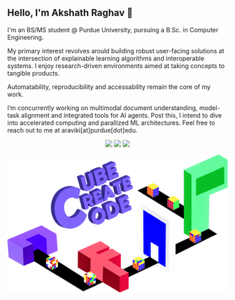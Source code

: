 Hello,  I'm Akshath Raghav 👋
---

I'm an BS/MS student @ Purdue University, pursuing a B.Sc. in Computer Engineering. 

My primary interest revolves arould building robust user-facing solutions at the intersection of explainable learning algorithms and interoperable systems. I enjoy research-driven environments aimed at taking concepts to tangible products.

Automatability, reproducibility and accessability remain the core of my work.

I’m concurrently working on multimodal document understanding, model-task alignment and integrated tools for AI agents. Post this, I intend to dive into accelerated computing and parallized ML architectures. Feel free to reach out to me at araviki[at]purdue[dot]edu.

<div align = "center" >
  
[![](https://img.shields.io/badge/LinkedIn-Profile-informational?style=flat&logo=linkedin&logoColor=white&color=0D76A8)](https://www.linkedin.com/in/akshathrr/)
[![](https://img.shields.io/badge/Resume-.pdf-informational?style=flat&logoColor=white&color=0D76A8)](https://github.com/AkshathRaghav/AkshathRaghav/blob/main/AkshathRaghavR_Resume.pdf)
[![](https://img.shields.io/badge/Email-araviki@purdue.edu-informational?style=flat&logoColor=white&color=0D76A8)](araviki@purdue.edu)
</div> 

![Akshath's GitHub Banner](./cubo.png)

